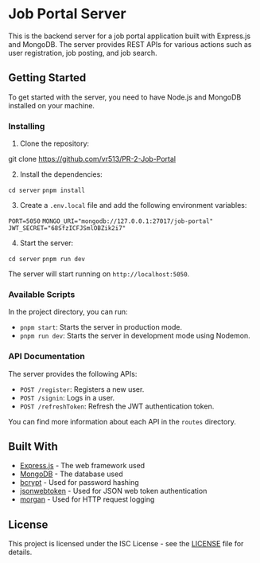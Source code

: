 # Job Portal Server

This is the backend server for a job portal application built with Express.js and MongoDB. The server provides REST APIs for various actions such as user registration, job posting, and job search.

## Getting Started

To get started with the server, you need to have Node.js and MongoDB installed on your machine.

### Installing

1. Clone the repository:

git clone https://github.com/vr513/PR-2-Job-Portal

2. Install the dependencies:

`cd server`
`pnpm install`

3. Create a `.env.local` file and add the following environment variables:

`PORT=5050`
`MONGO_URI="mongodb://127.0.0.1:27017/job-portal"`
`JWT_SECRET="68SfzICFJSmlOBZik2i7"`

4. Start the server:

`cd server`
`pnpm run dev`


The server will start running on `http://localhost:5050`.

### Available Scripts

In the project directory, you can run:

- `pnpm start`: Starts the server in production mode.
- `pnpm run dev`: Starts the server in development mode using Nodemon.
<!-- - `npm test`: Runs the tests for the server. -->

### API Documentation

The server provides the following APIs:

- `POST /register`: Registers a new user.
- `POST /signin`: Logs in a user.
- `POST /refreshToken`: Refresh the JWT authentication token.
<!-- - `GET /api/jobs`: Returns a list of jobs.
- `POST /api/jobs`: Creates a new job.
- `GET /api/jobs/:id`: Returns details of a job.
- `PUT /api/jobs/:id`: Updates a job.
- `DELETE /api/jobs/:id`: Deletes a job. -->

You can find more information about each API in the `routes` directory.

## Built With

- [Express.js](https://expressjs.com/) - The web framework used
- [MongoDB](https://www.mongodb.com/) - The database used
- [bcrypt](https://www.npmjs.com/package/bcrypt) - Used for password hashing
- [jsonwebtoken](https://www.npmjs.com/package/jsonwebtoken) - Used for JSON web token authentication
- [morgan](https://www.npmjs.com/package/morgan) - Used for HTTP request logging

## License

This project is licensed under the ISC License - see the [LICENSE](LICENSE) file for details.
